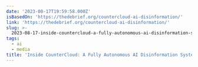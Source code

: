 ```yaml
---
date: '2023-08-17T19:59:58.000Z'
isBasedOn: 'https://thedebrief.org/countercloud-ai-disinformation/'
link: 'https://thedebrief.org/countercloud-ai-disinformation/'
slug: >-
  2023-08-17-inside-countercloud-a-fully-autonomous-ai-disinformation-system-the-debr
tags:
  - ai
  - media
title: 'Inside CounterCloud: A Fully Autonomous AI Disinformation System - The Debr'
---
```


